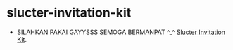 # slucter-invitation-kit

- SILAHKAN PAKAI GAYYSSS SEMOGA BERMANPAT ^_^  [Slucter Invitation Kit]([https://nodejs.org/en/](https://bit.ly/slucter-invkit)https://bit.ly/slucter-invkit).
